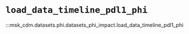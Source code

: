 # `load_data_timeline_pdl1_phi`

:::msk_cdm.datasets.phi.datasets_phi_impact.load_data_timeline_pdl1_phi
